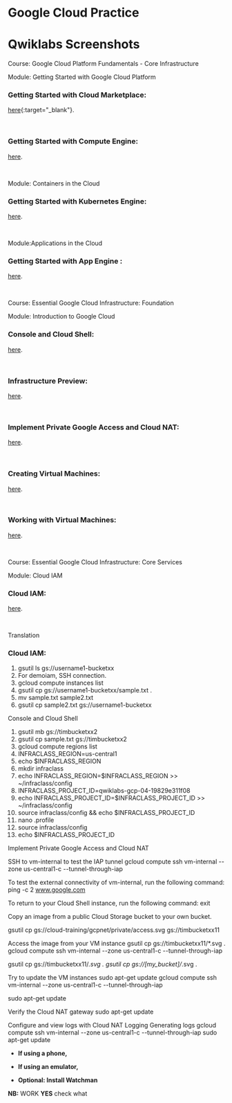 Google Cloud Practice
========================

# Qwiklabs Screenshots 

Course: Google Cloud Platform Fundamentals - Core Infrastructure

Module: Getting Started with Google Cloud Platform


### Getting Started with Cloud Marketplace:
[here](https://drive.google.com/file/d/1Nu6DkJpf1dOVXooBqg6l6tqO2kqX9WVb/view?usp=sharing){:target="_blank"}.




<br/>

### Getting Started with Compute Engine:
[here](https://drive.google.com/file/d/1A-kZxwri6iE0r_3VT2PiUMlnDLsZHMJx/view?usp=sharing).

<br/>


Module: Containers in the Cloud
### Getting Started with Kubernetes Engine:
[here](https://drive.google.com/file/d/172YqsTtb7Cnw_FWr_LuMabHSIWQsura8/view?usp=sharing).

<br/>



Module:Applications in the Cloud

### Getting Started with App Engine :
[here](https://drive.google.com/file/d/1kjy9ZLs-0hymCjwP5J0Gp02-vCGIyDzE/view?usp=sharing).

<br/>


Course: Essential Google Cloud Infrastructure: Foundation

Module: Introduction to Google Cloud


### Console and Cloud Shell:
[here](https://drive.google.com/file/d/1g7MSq2WuoFQG9m9PfTHHrqpptRYAA5_W/view?usp=sharing).

<br/>


### Infrastructure Preview:
[here](https://drive.google.com/file/d/1xLRIYIdhjSSuDJpXs6G1I3cPkr2ql7FF/view?usp=sharing).

<br/>


### Implement Private Google Access and Cloud NAT:
[here](https://drive.google.com/file/d/1mpAmCXgFhJiMqmCtj51OchNkNJ8gaT2M/view?usp=sharing).

<br/>


### Creating Virtual Machines:
[here](https://drive.google.com/file/d/1kVeEZO_dYsThH0OF2tmh0odE1A998wS_/view?usp=sharing).

<br/>


### Working with Virtual Machines:
[here](https://drive.google.com/file/d/1H-Tq07IbDMjJK6nQHWo4KFC44HOTUZfY/view?usp=sharing).

<br/>


Course: Essential Google Cloud Infrastructure: Core Services

Module: Cloud IAM


### Cloud IAM:
[here](https://drive.google.com/file/d/1eDPXmhWaco0duQ33ZzIrus6GLWZmBxOA/view?usp=sharing).

<br/>





Translation

### Cloud IAM:
1. gsutil ls gs://username1-bucketxx
2. For demoiam, SSH  connection.
3. gcloud compute instances list
4. gsutil cp gs://username1-bucketxx/sample.txt .
5. mv sample.txt sample2.txt
6. gsutil cp sample2.txt gs://username1-bucketxx



Console and Cloud Shell
1.  gsutil mb gs://timbucketxx2
2.  gsutil cp sample.txt gs://timbucketxx2
3.  gcloud compute regions list
4.  INFRACLASS_REGION=us-central1
5.  echo $INFRACLASS_REGION
6.  mkdir infraclass
7.  echo INFRACLASS_REGION=$INFRACLASS_REGION >> ~/infraclass/config
8.  INFRACLASS_PROJECT_ID=qwiklabs-gcp-04-19829e311f08
9.  echo INFRACLASS_PROJECT_ID=$INFRACLASS_PROJECT_ID >> ~/infraclass/config
10.  source infraclass/config   && echo $INFRACLASS_PROJECT_ID
11.  nano .profile
12.  source infraclass/config
13.  echo $INFRACLASS_PROJECT_ID



Implement Private Google Access and Cloud NAT

SSH to vm-internal to test the IAP tunnel
 gcloud compute ssh vm-internal --zone us-central1-c --tunnel-through-iap

To test the external connectivity of vm-internal, run the following command:
 ping -c 2 www.google.com

To return to your Cloud Shell instance, run the following command:
exit

Copy an image from a public Cloud Storage bucket to your own bucket.

gsutil cp gs://cloud-training/gcpnet/private/access.svg gs://timbucketxx11

Access the image from your VM instance
gsutil cp gs://timbucketxx11/*.svg .
gcloud compute ssh vm-internal --zone us-central1-c --tunnel-through-iap

gsutil cp gs://timbucketxx11/*.svg .
gsutil cp gs://[my_bucket]/*.svg .

Try to update the VM instances
sudo apt-get update
gcloud compute ssh vm-internal --zone us-central1-c --tunnel-through-iap

sudo apt-get update

Verify the Cloud NAT gateway
sudo apt-get update

Configure and view logs with Cloud NAT Logging
Generating logs
gcloud compute ssh vm-internal --zone us-central1-c --tunnel-through-iap
sudo apt-get update






*   **If using a phone,**



*  **If using an emulator,**

* **Optional: Install Watchman** <br/>




**NB:** WORK  **YES** check what 

